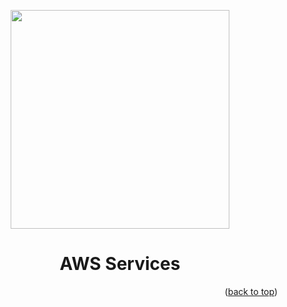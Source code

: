 <!-- BEGIN_DOCS -->
<div align="center">
  
<a name="readme-top"></a>

<img src="https://github.com/lpsm-dev/lpsm-dev/blob/7c1c2b4123db14d0424f1b8c87ce016b02ed0848/.github/assets/aws-services.png" width="350"/>

# AWS Services

</div>

<p align="right">(<a href="#readme-top">back to top</a>)</p>
<!-- END_DOCS -->
